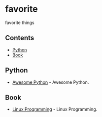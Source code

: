 # favorite
favorite things

## Contents

- [Python](#python)
- [Book](#book)


## Python

- [Awesome Python](https://github.com/vinta/awesome-python) - Awesome Python.

## Book

- [Linux Programming](https://github.com/shihyu/Linux_Programming/tree/master/books) - Linux Programming.
